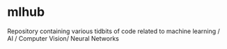 # mlhub
Repository containing various tidbits of code related to machine learning / AI / Computer Vision/ Neural Networks
